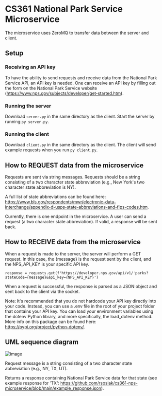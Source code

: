 # CS361 National Park Service Microservice

The microservice uses ZeroMQ to transfer data between the server and client.

## Setup

### Receiving an API key
To have the ability to send requests and receive data from the National Park Service API, an API key is needed. One can receive an API key by filling out the form on the National Park Service website (https://www.nps.gov/subjects/developer/get-started.htm).

### Running the server
Download `server.py` in the same directory as the client. Start the server by running `py server.py`.

### Running the client
Download `client.py` in the same directory as the client. The client will send example requests when you run `py client.py`.

## How to REQUEST data from the microservice
Requests are sent via string messages. Requests should be a string consisting of a two character state abbreviation (e.g., New York's two character state abbreviation is NY). 

A full list of state abbreviations can be found here: https://www.bls.gov/respondents/mwr/electronic-data-interchange/appendix-d-usps-state-abbreviations-and-fips-codes.htm.

Currently, there is one endpoint in the microservice. A user can send a request (a two character state abbreviation). If valid, a response will be sent back.

## How to RECEIVE data from the microservice

When a request is made to the server, the server will perform a GET request. In this case, the {message} is the request sent by the client, and the NPS_API_KEY is your specific API key.

`
response = requests.get(f'https://developer.nps.gov/api/v1/'parks?stateCode={message}&api_key={NPS_API_KEY}')
`

When a request is successful, the response is parsed as a JSON object and sent back to the client via the socket.

Note: It's recommended that you do not hardcode your API key directly into your code. Instead, you can use a .env file in the root of your project folder that contains your API key. You can load your environment variables using the dotenv Python library, and more specifically, the load_dotenv method. More info on this package can be found here: https://pypi.org/project/python-dotenv/.

## UML sequence diagram

![image](https://user-images.githubusercontent.com/47833214/235327739-038d99b2-1c9a-41a8-a769-c66f56874b6e.png)

Request message is a string consisting of a two character state abbreviation (e.g., NY, TX, UT).

Returns a response containing National Park Service data for that state (see example response for 'TX': https://github.com/rsosiak/cs361-nps-microservice/blob/main/example_response.json).

